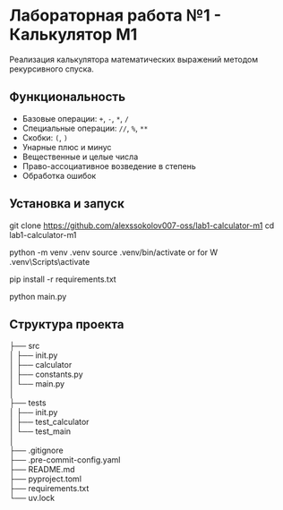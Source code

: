 # Лабораторная работа №1 - Калькулятор M1
Реализация калькулятора математических выражений методом рекурсивного спуска.

## Функциональность
- Базовые операции: `+`, `-`, `*`, `/`
- Специальные операции: `//`, `%`, `**`
- Скобки: `(`, `)`
- Унарные плюс и минус
- Вещественные и целые числа
- Право-ассоциативное возведение в степень
- Обработка ошибок

## Установка и запуск
git clone https://github.com/alexssokolov007-oss/lab1-calculator-m1
cd lab1-calculator-m1

python -m venv .venv
source .venv/bin/activate or for W .venv\Scripts\activate

pip install -r requirements.txt

python main.py

## Структура проекта
├── src                                                                                                                                        
│   ├── init.py                                                                                                                                
│   ├── calculator                                                                                                                        
│   ├── constants.py                                                                                                                           
│   └── main.py                                                                                                                                
│                                                                                                                                              
├── tests                                                                                                                                      
│   ├── init.py                                                                                                                                
│   ├── test_calculator                                                                                                                        
│   └── test_main                                                                                                                              
│                                                                                                                                              
├── .gitignore                                                                                                                                 
├── .pre-commit-config.yaml                                                                                                                    
├── README.md                                                                                                                                  
├── pyproject.toml                                                                                                                             
├── requirements.txt                                                                                                                           
└── uv.lock                                                                                                                                    
